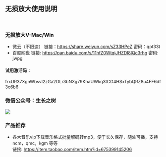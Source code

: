
## 无损放大使用说明
<br>

### 无损放大V-Mac/Win

- 微云（不限速）
链接：https://share.weiyun.com/sZ33HPeZ 密码：qpt33t
- 百度网盘
链接: https://pan.baidu.com/s/11hfZ0WtqiJHZDI8lQc3rhg  密码: jwpg

#### 试用激活码：
<g>frxUR37XgnWbsvl2zGa2OLr3bNXg79KhaUWkq3tCG4HSxTybQRZ8u4FF6df3c6b6
### 微信公众号：生长之树
![](https://jasonmin.github.io/newsky/assets/qrcode_for.jpg)

### <green>产品推荐
- 各大音乐vip下载音乐格式批量解码转mp3，便于长久保存，随处可播，支持ncm，qmc，kgm 等等      
链接: https://item.taobao.com/item.htm?id=675399145206

<head>
    <link rel="stylesheet" type="text/css" href="../style/style.css">
</head>